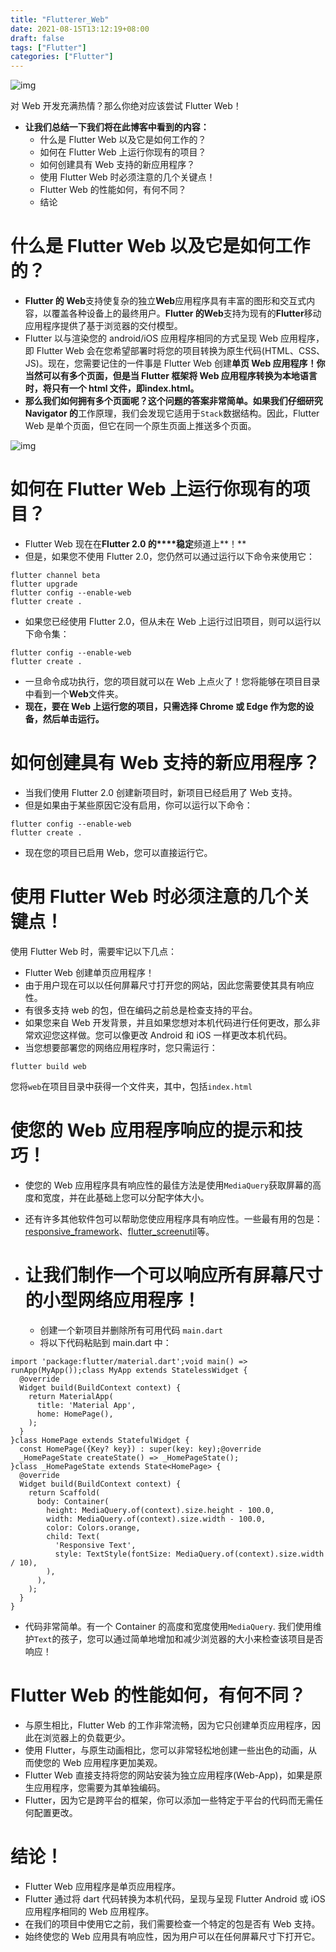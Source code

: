 ```yaml
---
title: "Flutterer_Web"
date: 2021-08-15T13:12:19+08:00
draft: false
tags: ["Flutter"]
categories: ["Flutter"]
---
```


![img](https://miro.medium.com/max/1400/0*hFGJsbL4PDw3wGkk.jpeg)

对 Web 开发充满热情？那么你绝对应该尝试 Flutter Web！

- **让我们总结一下我们将在此博客中看到的内容：**
  - 什么是 Flutter Web 以及它是如何工作的？
  - 如何在 Flutter Web 上运行你现有的项目？
  - 如何创建具有 Web 支持的新应用程序？
  - 使用 Flutter Web 时必须注意的几个关键点！
  - Flutter Web 的性能如何，有何不同？
  - 结论

# 什么是 Flutter Web 以及它是如何工作的？

- **Flutter 的 Web**支持使复杂的独立**Web**应用程序具有丰富的图形和交互式内容，以覆盖各种设备上的最终用户。**Flutter 的Web**支持为现有的**Flutter**移动应用程序提供了基于浏览器的交付模型。
- Flutter 以与渲染您的 android/iOS 应用程序相同的方式呈现 Web 应用程序，即 Flutter Web 会在您希望部署时将您的项目转换为原生代码(HTML、CSS、JS)。现在，您需要记住的一件事是 Flutter Web 创建**单页 Web 应用程序！**你当然可以有多个页面，但是当 Flutter 框架将 Web 应用程序转换为本地语言时，将只有一个 html 文件，即**index.html。**
- **那么我们如何拥有多个页面呢？**这个问题的答案非常简单。如果我们仔细研究**Navigator 的**工作原理，我们会发现它适用于`Stack`数据结构。因此，Flutter Web 是单个页面，但它在同一个原生页面上推送多个页面。

![img](https://miro.medium.com/max/1400/0*b6x35BeO8JFJt4j_.png)

# 如何在 Flutter Web 上运行你现有的项目？

- Flutter Web 现在在**Flutter 2.0 的****稳定**频道上**！**
- 但是，如果您不使用 Flutter 2.0，您仍然可以通过运行以下命令来使用它：

```
flutter channel beta
flutter upgrade
flutter config --enable-web
flutter create .
```

- 如果您已经使用 Flutter 2.0，但从未在 Web 上运行过旧项目，则可以运行以下命令集：

```
flutter config --enable-web
flutter create .
```

- 一旦命令成功执行，您的项目就可以在 Web 上点火了！您将能够在项目目录中看到一个**Web**文件夹。
- **现在，要在 Web 上运行您的项目，只需选择 Chrome 或 Edge 作为您的设备，然后单击运行。**

# **如何创建具有 Web 支持的新应用程序？**

- 当我们使用 Flutter 2.0 创建新项目时，新项目已经启用了 Web 支持。
- 但是如果由于某些原因它没有启用，你可以运行以下命令：

```
flutter config --enable-web
flutter create .
```

- 现在您的项目已启用 Web，您可以直接运行它。

# 使用 Flutter Web 时必须注意的几个关键点！

使用 Flutter Web 时，需要牢记以下几点：

- Flutter Web 创建单页应用程序！
- 由于用户现在可以以任何屏幕尺寸打开您的网站，因此您需要使其具有响应性。
- 有很多支持 web 的包，但在编码之前总是检查支持的平台。
- 如果您来自 Web 开发背景，并且如果您想对本机代码进行任何更改，那么非常欢迎您这样做。您可以像更改 Android 和 iOS 一样更改本机代码。
- 当您想要部署您的网络应用程序时，您只需运行：

```
flutter build web
```

您将`web`在项目目录中获得一个文件夹，其中，包括`index.html`

# 使您的 Web 应用程序响应的提示和技巧！

- 使您的 Web 应用程序具有响应性的最佳方法是使用`MediaQuery`获取屏幕的高度和宽度，并在此基础上您可以分配字体大小。
- 还有许多其他软件包可以帮助您使应用程序具有响应性。一些最有用的包是：[responsive_framework](https://pub.dev/packages/responsive_framework)、[flutter_screenutil](https://pub.dev/packages/flutter_screenutil)等。

- # 让我们制作一个可以响应所有屏幕尺寸的小型网络应用程序！

  - 创建一个新项目并删除所有可用代码 `main.dart`
  - 将以下代码粘贴到 main.dart 中：

```
import 'package:flutter/material.dart';void main() => runApp(MyApp());class MyApp extends StatelessWidget {
  @override
  Widget build(BuildContext context) {
    return MaterialApp(
      title: 'Material App',
      home: HomePage(),
    );
  }
}class HomePage extends StatefulWidget {
  const HomePage({Key? key}) : super(key: key);@override
  _HomePageState createState() => _HomePageState();
}class _HomePageState extends State<HomePage> {
  @override
  Widget build(BuildContext context) {
    return Scaffold(
      body: Container(
        height: MediaQuery.of(context).size.height - 100.0,
        width: MediaQuery.of(context).size.width - 100.0,
        color: Colors.orange,
        child: Text(
          'Responsive Text',
          style: TextStyle(fontSize: MediaQuery.of(context).size.width / 10),
        ),
      ),
    );
  }
}
```

- 代码非常简单。有一个 Container 的高度和宽度使用`MediaQuery`. 我们使用维护`Text`的孩子，您可以通过简单地增加和减少浏览器的大小来检查该项目是否响应！

# Flutter Web 的性能如何，有何不同？

- 与原生相比，Flutter Web 的工作非常流畅，因为它只创建单页应用程序，因此在浏览器上的负载更少。
- 使用 Flutter，与原生动画相比，您可以非常轻松地创建一些出色的动画，从而使您的 Web 应用程序更加美观。
- Flutter Web 直接支持将您的网站安装为独立应用程序(Web-App)，如果是原生应用程序，您需要为其单独编码。
- Flutter，因为它是跨平台的框架，你可以添加一些特定于平台的代码而无需任何配置更改。

# 结论！

- Flutter Web 应用程序是单页应用程序。
- Flutter 通过将 dart 代码转换为本机代码，呈现与呈现 Flutter Android 或 iOS 应用程序相同的 Web 应用程序。
- 在我们的项目中使用它之前，我们需要检查一个特定的包是否有 Web 支持。
- 始终使您的 Web 应用具有响应性，因为用户可以在任何屏幕尺寸下打开它。